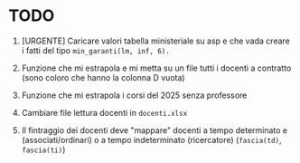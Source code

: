 # TODO

1. [URGENTE] Caricare valori tabella ministeriale su asp e che vada creare i fatti del tipo `min_garanti(lm, inf, 6).`
2. Funzione che mi estrapola e mi metta su un file tutti i docenti a contratto (sono coloro che hanno la colonna D vuota)
3. Funzione che mi estrapola i corsi del 2025 senza professore

4. Cambiare file lettura docenti in `docenti.xlsx`
5. Il fintraggio dei docenti deve "mappare" docenti a tempo determinato e (associati/ordinari) o a tempo indeterminato (ricercatore) (`fascia(td)`, `fascia(ti)`)
